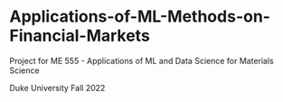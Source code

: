 # Applications-of-ML-Methods-on-Financial-Markets

Project for ME 555 - Applications of ML and Data Science for Materials Science

Duke University 
Fall 2022
